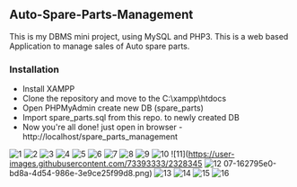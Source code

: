 ## Auto-Spare-Parts-Management
This is my DBMS mini project, using MySQL and PHP3.
This is a web based Application to manage sales of Auto spare parts.

### Installation
* Install XAMPP
* Clone the repository and move to the C:\xampp\htdocs
* Open PHPMyAdmin create new DB (spare_parts)
* Import spare_parts.sql from this repo. to newly created DB
* Now you're all done! just open in browser - http://localhost/spare_parts_management


![1](https://user-images.githubusercontent.com/73393333/232834266-64212469-1eab-4d6f-8f28-382cc61a80c2.png)
![2](https://user-images.githubusercontent.com/73393333/232834307-9acb7089-84af-4e16-a292-421af9bb962b.png)
![3](https://user-images.githubusercontent.com/73393333/232834322-57f0f9b9-fac2-4abf-8e2e-be070639f99a.png)
![4](https://user-images.githubusercontent.com/73393333/232834351-d16e1419-31aa-4722-9197-d7f6b35734f9.png)
![5](https://user-images.githubusercontent.com/73393333/232834367-fd41ee4c-9a77-4085-b37a-8dda6525cd68.png)
![6](https://user-images.githubusercontent.com/73393333/232834400-7e409536-2693-4429-bf81-02d8c6941f32.png)
![7](https://user-images.githubusercontent.com/73393333/232834411-13f35f09-5ddf-471c-bc8b-9dc708c19238.png)
![8](https://user-images.githubusercontent.com/73393333/232834425-ad850c3e-b084-455c-a751-c7d3dfe3884e.png)
![9](https://user-images.githubusercontent.com/73393333/232834443-e0e593f4-8c56-4138-b341-8add48f209f7.png)
![10](https://user-images.githubusercontent.com/73393333/232834465-f0415992-5d1d-43db-9d35-c1334259e115.png)
![11](https://user-images.githubusercontent.com/73393333/2328345
![12](https://user-images.githubusercontent.com/73393333/232834537-13aa9730-5ec8-4415-aff4-9c2957926b90.png)
07-162795e0-bd8a-4d54-986e-3e9ce25f99d8.png)
![13](https://user-images.githubusercontent.com/73393333/232834694-153c70ef-f6fe-40ed-83fc-56fde291c179.png)
![14](https://user-images.githubusercontent.com/73393333/232834766-f97b8a10-c3e2-4c12-a29b-1d1fca3e47ad.png)
![15](https://user-images.githubusercontent.com/73393333/232834788-4a8f8b56-de86-4bdd-8cad-0c24cee2bc9f.png)
![16](https://user-images.githubusercontent.com/73393333/232834827-4edfde55-c130-4b96-b1f4-ff80ace66b6a.png)
